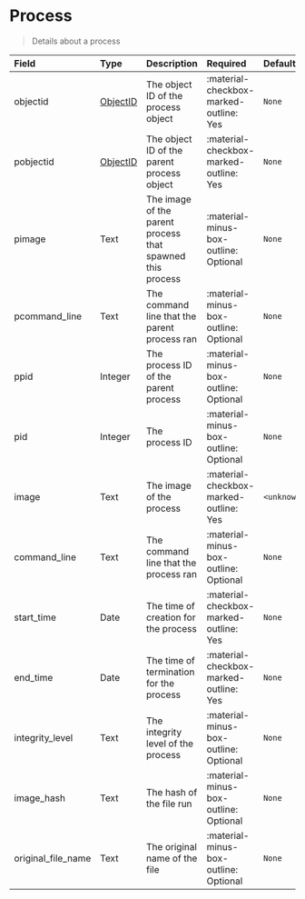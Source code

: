 [comment]: # (AUTOGENERATED MARKDOWN CONTENT. UPDATES TO ODM DOCUMENTATION SHOULD BE DONE THROUGH ASSEMBLYLINE-BASE REPO!)
# Process
> Details about a process

| Field | Type | Description | Required | Default |
| :--- | :--- | :--- | :--- | :--- |
| objectid | [ObjectID](/assemblyline4_docs/odm/models/ontology/types/objectid/#objectid) | The object ID of the process object | :material-checkbox-marked-outline: Yes | `None` |
| pobjectid | [ObjectID](/assemblyline4_docs/odm/models/ontology/types/objectid/#objectid) | The object ID of the parent process object | :material-checkbox-marked-outline: Yes | `None` |
| pimage | Text | The image of the parent process that spawned this process | :material-minus-box-outline: Optional | `None` |
| pcommand_line | Text | The command line that the parent process ran | :material-minus-box-outline: Optional | `None` |
| ppid | Integer | The process ID of the parent process | :material-minus-box-outline: Optional | `None` |
| pid | Integer | The process ID | :material-minus-box-outline: Optional | `None` |
| image | Text | The image of the process | :material-checkbox-marked-outline: Yes | `<unknown_image>` |
| command_line | Text | The command line that the process ran | :material-minus-box-outline: Optional | `None` |
| start_time | Date | The time of creation for the process | :material-checkbox-marked-outline: Yes | `None` |
| end_time | Date | The time of termination for the process | :material-checkbox-marked-outline: Yes | `None` |
| integrity_level | Text | The integrity level of the process | :material-minus-box-outline: Optional | `None` |
| image_hash | Text | The hash of the file run | :material-minus-box-outline: Optional | `None` |
| original_file_name | Text | The original name of the file | :material-minus-box-outline: Optional | `None` |


